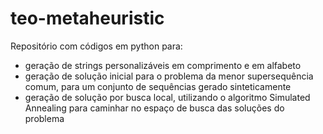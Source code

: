 # teo-metaheuristic

Repositório com códigos em python para:
- geração de strings personalizáveis em comprimento e em alfabeto
- geração de solução inicial para o problema da menor supersequência comum, para um conjunto de sequências gerado sinteticamente
- geração de solução por busca local, utilizando o algoritmo Simulated Annealing para caminhar no espaço de busca das soluções do problema
